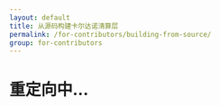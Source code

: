 ```yaml
---
layout: default
title: 从源码构建卡尔达诺清算层
permalink: /for-contributors/building-from-source/
group: for-contributors
---
```


# 重定向中...

<script>
    window.location.replace("https://github.com/input-output-hk/cardano-sl/blob/develop/docs/how-to/build-cardano-sl-and-daedalus-from-source-code.md");
</script>
